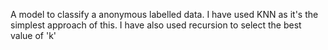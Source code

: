 A model to classify a anonymous labelled data.
I have used KNN as it's the simplest approach of this. 
I have also used recursion to select the best value of 'k'
